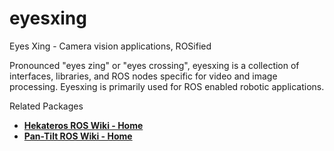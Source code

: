 eyesxing
========

Eyes Xing - Camera vision applications, ROSified

Pronounced "eyes zing" or "eyes crossing", eyesxing is a collection of
interfaces, libraries, and ROS nodes specific for video and image
processing. Eyesxing is primarily used for ROS enabled robotic applications.

Related Packages
* [**Hekateros ROS Wiki - Home**](https://github.com/roadnarrows-robotics/hekateros/wiki)
* [**Pan-Tilt ROS Wiki - Home**](https://github.com/roadnarrows-robotics/pan-tilt/wiki)


